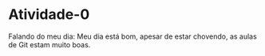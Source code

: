 # Atividade-0
Falando do meu dia:
Meu dia está bom, apesar de estar chovendo, as aulas de Git estam muito boas.
